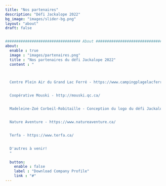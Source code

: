 ```yaml
---
title: "Nos partenaires"
description: "Défi Jackalope 2022"
bg_image: "images/slider-bg.png"
layout: "about"
draft: false


################################## About #####################################
about:
  enable : true
  image : "images/partenaires.png"
  title : "Nos partenaires du défi Jackalope 2022"
  content : "
  


  Centre Plein Air du Grand Lac Ferré - https://www.campingplagelacferre.com/


  Coopérative Mouski - http://mouski.qc.ca/


  Madeleine-Zoé Corbeil-Robitaille - Conception du logo du défi Jackalope! - https://mzcr.weebly.com/


  Nature Aventure - https://www.natureaventure.ca/


  Terfa - https://www.terfa.ca/


  D'autres à venir!
  "

  button:
    enable : false
    label : "Download Company Profile"
    link : "#"
---
```

